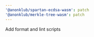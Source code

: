 ```yaml
---
'@anonklub/spartan-ecdsa-wasm': patch
'@anonklub/merkle-tree-wasm': patch
---
```


Add format and lint scripts
